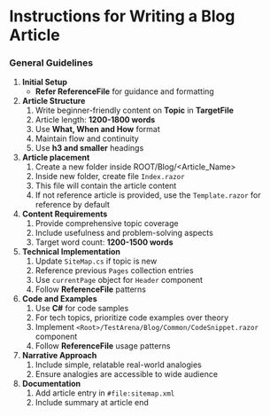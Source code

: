 # Instructions for Writing a Blog Article

### General Guidelines

1. **Initial Setup**
   - **Refer ReferenceFile** for guidance and formatting
2. **Article Structure**
   1. Write beginner-friendly content on **Topic** in **TargetFile**
   2. Article length: **1200-1800 words**
   3. Use **What, When and How** format
   4. Maintain flow and continuity
   5. Use **h3 and smaller** headings
3. **Article placement**
   1. Create a new folder inside ROOT/Blog/<Article_Name>
   2. Inside new folder, create file `Index.razor`
   3. This file will contain the article content
   4. If not reference article is provided, use the `Template.razor` for reference by default
4. **Content Requirements**
   1. Provide comprehensive topic coverage
   2. Include usefulness and problem-solving aspects
   3. Target word count: **1200-1500 words**
5. **Technical Implementation**
   1. Update `SiteMap.cs` if topic is new
   2. Reference previous `Pages` collection entries
   3. Use `currentPage` object for `Header` component
   4. Follow **ReferenceFile** patterns
6. **Code and Examples**
   1. Use **C#** for code samples
   2. For tech topics, prioritize code examples over theory
   3. Implement `<Root>/TestArena/Blog/Common/CodeSnippet.razor` component
   4. Follow **ReferenceFile** usage patterns
7. **Narrative Approach**
   1. Include simple, relatable real-world analogies
   2. Ensure analogies are accessible to wide audience
8. **Documentation**
   1. Add article entry in `#file:sitemap.xml`
   2. Include summary at article end

